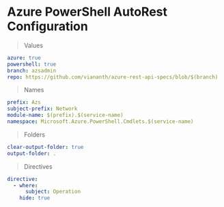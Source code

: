 # Azure PowerShell AutoRest Configuration

> Values
``` yaml
azure: true
powershell: true
branch: azsadmin
repo: https://github.com/viananth/azure-rest-api-specs/blob/$(branch)
```

> Names
``` yaml
prefix: Azs
subject-prefix: Network
module-name: $(prefix).$(service-name)
namespace: Microsoft.Azure.PowerShell.Cmdlets.$(service-name)
```

> Folders
``` yaml
clear-output-folder: true
output-folder: .
```

> Directives
``` yaml
directive:
  - where:
      subject: Operation
    hide: true
```